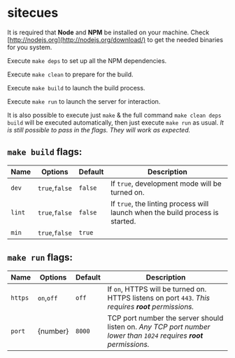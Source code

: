 # sitecues

It is required that **Node** and **NPM** be installed on your machine. Check [http://nodejs.org](http://nodejs.org/download/) to get the needed binaries for you system.

Execute `make deps` to set up all the NPM dependencies.

Execute `make clean` to prepare for the build.

Execute `make build` to launch the build process.

Execute `make run` to launch the server for interaction.

It is also possible to execute just `make` & the full command `make clean deps build` will be executed automatically, then just execute `make run` as usual. _It is still possible to pass in the flags. They will work as expected._

## `make build` flags:

Name | Options | Default | Description
--- | --- | --- | ---
`dev` | `true`,`false` | `false` | If `true`, development mode will be turned on.
`lint` | `true`,`false` | `false` | If `true`, the linting process will launch when the build process is started.
`min` | `true`,`false` | `true` |

## `make run` flags:

Name | Options | Default | Description
--- | --- | --- | ---
`https` | `on`,`off` | `off` | If `on`, HTTPS will be turned on. HTTPS listens on port `443`. _This requires **root** permissions._
`port` | {number} | `8000` | TCP port number the server should listen on. _Any TCP port number lower than `1024` requires **root** permissions._